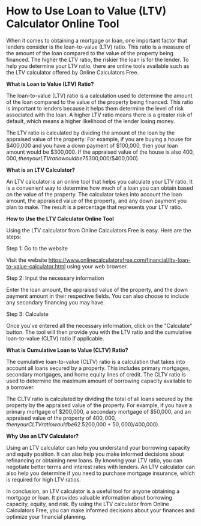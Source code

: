 How to Use Loan to Value (LTV) Calculator Online Tool
=====================================================

When it comes to obtaining a mortgage or loan, one important factor that lenders consider is the loan-to-value (LTV) ratio. This ratio is a measure of the amount of the loan compared to the value of the property being financed. The higher the LTV ratio, the riskier the loan is for the lender. To help you determine your LTV ratio, there are online tools available such as the LTV calculator offered by Online Calculators Free.

**What is Loan to Value (LTV) Ratio?**

The loan-to-value (LTV) ratio is a calculation used to determine the amount of the loan compared to the value of the property being financed. This ratio is important to lenders because it helps them determine the level of risk associated with the loan. A higher LTV ratio means there is a greater risk of default, which means a higher likelihood of the lender losing money.

The LTV ratio is calculated by dividing the amount of the loan by the appraised value of the property. For example, if you are buying a house for $400,000 and you have a down payment of $100,000, then your loan amount would be $300,000. If the appraised value of the house is also $400,000, then your LTV ratio would be 75% ($300,000/$400,000).

**What is an LTV Calculator?**

An LTV calculator is an online tool that helps you calculate your LTV ratio. It is a convenient way to determine how much of a loan you can obtain based on the value of the property. The calculator takes into account the loan amount, the appraised value of the property, and any down payment you plan to make. The result is a percentage that represents your LTV ratio.

**How to Use the LTV Calculator Online Tool**

Using the LTV calculator from Online Calculators Free is easy. Here are the steps:

Step 1: Go to the website

Visit the website <https://www.onlinecalculatorsfree.com/financial/ltv-loan-to-value-calculator.html> using your web browser.

Step 2: Input the necessary information

Enter the loan amount, the appraised value of the property, and the down payment amount in their respective fields. You can also choose to include any secondary financing you may have.

Step 3: Calculate

Once you've entered all the necessary information, click on the "Calculate" button. The tool will then provide you with the LTV ratio and the cumulative loan-to-value (CLTV) ratio if applicable.

**What is Cumulative Loan to Value (CLTV) Ratio?**

The cumulative loan-to-value (CLTV) ratio is a calculation that takes into account all loans secured by a property. This includes primary mortgages, secondary mortgages, and home equity lines of credit. The CLTV ratio is used to determine the maximum amount of borrowing capacity available to a borrower.

The CLTV ratio is calculated by dividing the total of all loans secured by the property by the appraised value of the property. For example, if you have a primary mortgage of $200,000, a secondary mortgage of $50,000, and an appraised value of the property of $400,000, then your CLTV ratio would be 62.5% (($200,000 + $50,000)/$400,000).

**Why Use an LTV Calculator?**

Using an LTV calculator can help you understand your borrowing capacity and equity position. It can also help you make informed decisions about refinancing or obtaining new loans. By knowing your LTV ratio, you can negotiate better terms and interest rates with lenders. An LTV calculator can also help you determine if you need to purchase mortgage insurance, which is required for high LTV ratios.

In conclusion, an LTV calculator is a useful tool for anyone obtaining a mortgage or loan. It provides valuable information about borrowing capacity, equity, and risk. By using the LTV calculator from Online Calculators Free, you can make informed decisions about your finances and optimize your financial planning.